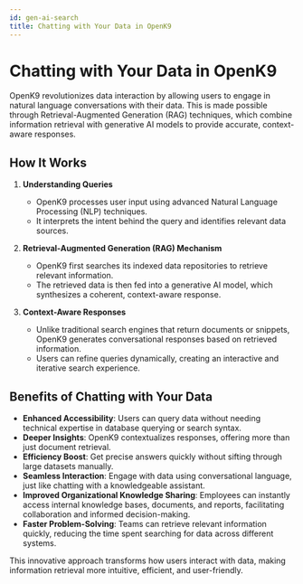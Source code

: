 ```yaml
---
id: gen-ai-search
title: Chatting with Your Data in OpenK9
---
```


# Chatting with Your Data in OpenK9

OpenK9 revolutionizes data interaction by allowing users to engage in natural language conversations with their data. This is made possible through Retrieval-Augmented Generation (RAG) techniques, which combine information retrieval with generative AI models to provide accurate, context-aware responses.

## How It Works

1. **Understanding Queries**
   - OpenK9 processes user input using advanced Natural Language Processing (NLP) techniques.
   - It interprets the intent behind the query and identifies relevant data sources.

2. **Retrieval-Augmented Generation (RAG) Mechanism**
   - OpenK9 first searches its indexed data repositories to retrieve relevant information.
   - The retrieved data is then fed into a generative AI model, which synthesizes a coherent, context-aware response.

3. **Context-Aware Responses**
   - Unlike traditional search engines that return documents or snippets, OpenK9 generates conversational responses based on retrieved information.
   - Users can refine queries dynamically, creating an interactive and iterative search experience.

## Benefits of Chatting with Your Data

- **Enhanced Accessibility**: Users can query data without needing technical expertise in database querying or search syntax.
- **Deeper Insights**: OpenK9 contextualizes responses, offering more than just document retrieval.
- **Efficiency Boost**: Get precise answers quickly without sifting through large datasets manually.
- **Seamless Interaction**: Engage with data using conversational language, just like chatting with a knowledgeable assistant.
- **Improved Organizational Knowledge Sharing**: Employees can instantly access internal knowledge bases, documents, and reports, facilitating collaboration and informed decision-making.
- **Faster Problem-Solving**: Teams can retrieve relevant information quickly, reducing the time spent searching for data across different systems.

This innovative approach transforms how users interact with data, making information retrieval more intuitive, efficient, and user-friendly.
